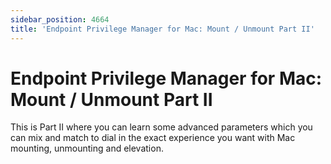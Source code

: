 ```yaml
---
sidebar_position: 4664
title: 'Endpoint Privilege Manager for Mac: Mount / Unmount Part II'
---
```


# Endpoint Privilege Manager for Mac: Mount / Unmount Part II

This is Part II where you can learn some advanced parameters which you can mix and match to dial in the exact experience you want with Mac mounting, unmounting and elevation.